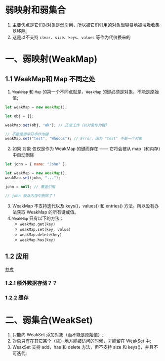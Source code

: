 # 弱映射和弱集合

1. 主要优点是它们对对象是弱引用，所以被它们引用的对象很容易地被垃圾收集器移除。
2. 这是以不支持 `clear`、`size`、`keys`、`values` 等作为代价换来的

# 一、弱映射(WeakMap)

## 1.1 WeakMap和 Map 不同之处

1. `WeakMap` 和 `Map` 的第一个不同点就是，`WeakMap` 的键必须是对象，不能是原始值;

```javascript
let weakMap = new WeakMap();

let obj = {};

weakMap.set(obj, "ok"); // 正常工作（以对象作为键）

// 不能使用字符串作为键
weakMap.set("test", "Whoops"); // Error，因为 "test" 不是一个对象
```

2. 如果 对象 仅仅是作为 WeakMap 的键而存在 —— 它将会被从 map（和内存）中自动删除

```javascript
let john = { name: "John" };

let weakMap = new WeakMap();
weakMap.set(john, "...");

john = null; // 覆盖引用

// john 被从内存中删除了！
```

3. WeakMap 不支持迭代以及 keys()，values() 和 entries() 方法。所以没有办法获取 WeakMap 的所有键或值。
4. `WeakMap` 只有以下的方法：
   + `weakMap.get(key)`
   + `weakMap.set(key, value)`
   + `weakMap.delete(key)`
   + `weakMap.has(key)`

## 1.2 应用

[参考](https://zh.javascript.info/weakmap-weakset)

### 1.2.1 额外数据存储？？

### 1.2.2 缓存

# 二、弱集合(WeakSet)

1. 只能向 WeakSet 添加对象（而不能是原始值）;
2. 对象只有在其它某个（些）地方能被访问的时候，才能留在 WeakSet 中;
3. WeakSet 支持 add，has 和 delete 方法，但不支持 size 和 keys()，并且不可迭代; 